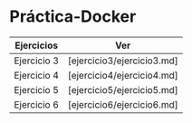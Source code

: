 # Práctica-Docker

| Ejercicios | Ver |
| :------: | :------: |
| Ejercicio 3 | [ejercicio3/ejercicio3.md] |
| Ejercicio 4 | [ejercicio4/ejercicio4.md] |
| Ejercicio 5 | [ejercicio5/ejercicio5.md] |
| Ejercicio 6 | [ejercicio6/ejercicio6.md] |

